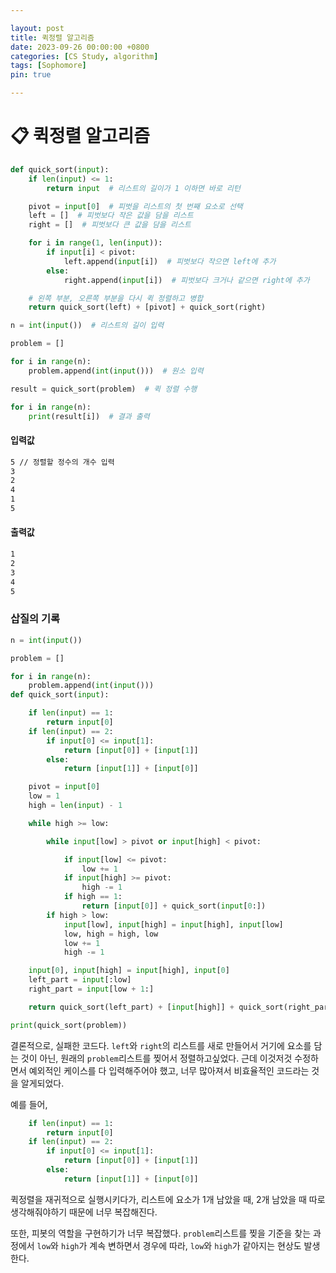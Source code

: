 ```yaml
---

layout: post
title: 퀵정렬 알고리즘
date: 2023-09-26 00:00:00 +0800
categories: [CS Study, algorithm]
tags: [Sophomore]
pin: true

---
```



&#128203; 퀵정렬 알고리즘
======================


```python
def quick_sort(input):
    if len(input) <= 1:
        return input  # 리스트의 길이가 1 이하면 바로 리턴

    pivot = input[0]  # 피벗을 리스트의 첫 번째 요소로 선택
    left = []  # 피벗보다 작은 값을 담을 리스트
    right = []  # 피벗보다 큰 값을 담을 리스트

    for i in range(1, len(input)):
        if input[i] < pivot:
            left.append(input[i])  # 피벗보다 작으면 left에 추가
        else:
            right.append(input[i])  # 피벗보다 크거나 같으면 right에 추가

    # 왼쪽 부분, 오른쪽 부분을 다시 퀵 정렬하고 병합
    return quick_sort(left) + [pivot] + quick_sort(right)

n = int(input())  # 리스트의 길이 입력

problem = []

for i in range(n):
    problem.append(int(input()))  # 원소 입력

result = quick_sort(problem)  # 퀵 정렬 수행

for i in range(n):
    print(result[i])  # 결과 출력
```  
  


#### 입력값
```bash
5 // 정렬할 정수의 개수 입력
3
2
4
1
5
```  
  
#### 출력값
```bash
1
2
3
4
5
```  
  
   


### 삽질의 기록  
  

  
```python
n = int(input())

problem = []

for i in range(n):
    problem.append(int(input()))
def quick_sort(input):

    if len(input) == 1:
        return input[0]
    if len(input) == 2:
        if input[0] <= input[1]:
            return [input[0]] + [input[1]]
        else:
            return [input[1]] + [input[0]]

    pivot = input[0]
    low = 1
    high = len(input) - 1

    while high >= low:

        while input[low] > pivot or input[high] < pivot:

            if input[low] <= pivot:
                low += 1
            if input[high] >= pivot:
                high -= 1
            if high == 1:
                return [input[0]] + quick_sort(input[0:])
        if high > low:
            input[low], input[high] = input[high], input[low]
            low, high = high, low
            low += 1
            high -= 1

    input[0], input[high] = input[high], input[0]
    left_part = input[:low]
    right_part = input[low + 1:]

    return quick_sort(left_part) + [input[high]] + quick_sort(right_part)

print(quick_sort(problem))
```  
  


결론적으로, 실패한 코드다.
`left`와 `right`의 리스트를 새로 만들어서 거기에 요소를 담는 것이 아닌, 원래의 `problem`리스트를 찢어서 정렬하고싶었다.
근데 이것저것 수정하면서 예외적인 케이스를 다 입력해주어야 했고, 너무 많아져서 비효율적인 코드라는 것을 알게되었다.  

예를 들어,  

```python    
    if len(input) == 1:
        return input[0]
    if len(input) == 2:
        if input[0] <= input[1]:
            return [input[0]] + [input[1]]
        else:
            return [input[1]] + [input[0]]
```  

퀵정렬을 재귀적으로 실행시키다가, 리스트에 요소가 1개 남았을 때, 2개 남았을 때 따로 생각해줘야하기 때문에 너무 복잡해진다.  
  

또한, 피봇의 역할을 구현하기가 너무 복잡했다. `problem`리스트를 찢을 기준을 찾는 과정에서 `low`와 `high`가 계속 변하면서 경우에 따라, `low`와 `high`가 같아지는 현상도 발생한다.

